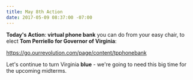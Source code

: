 ```yaml
---
title: May 8th Action
date: 2017-05-09 08:37:00 -07:00
---
```


**Today's Action**:  **virtual phone bank** you can do from your easy chair, to elect **Tom Perriello for Governor of Virginia**:

https://go.ourrevolution.com/page/content/tpphonebank

[](https://go.ourrevolution.com/page/content/tpphonebank)

Let's continue to turn Virginia **blue** - we're going to need this big time for the upcoming midterms.
